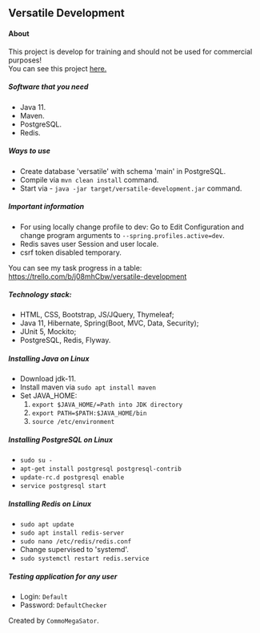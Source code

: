 ## Versatile Development
#### About
This project is develop for training and should not be used for commercial purposes!
<br>You can see this project <a href=http://versatile-development.xyz/>here.</a>

##### Software that you need
* Java 11.
* Maven.
* PostgreSQL.
* Redis.

##### Ways to use
* Create database 'versatile' with schema 'main' in PostgreSQL.
* Compile via `mvn clean install` command.
* Start via - `java -jar target/versatile-development.jar` command.

##### Important information
* For using locally change profile to dev:
Go to Edit Configuration and change program arguments to `--spring.profiles.active=dev`.
* Redis saves user Session and user locale.
* csrf token disabled temporary.

You can see my task progress in a table: 
https://trello.com/b/j08mhCbw/versatile-development

##### Technology stack:
* HTML, CSS, Bootstrap, JS/JQuery, Thymeleaf;
* Java 11, Hibernate, Spring(Boot, MVC, Data, Security);
* JUnit 5, Mockito;
* PostgreSQL, Redis, Flyway.

##### Installing Java on Linux
* Download jdk-11.
* Install maven via `sudo apt install maven`
* Set JAVA_HOME:
   1) `export $JAVA_HOME/=Path into JDK directory`
   2) `export PATH=$PATH:$JAVA_HOME/bin`
   3) `source /etc/environment`

##### Installing PostgreSQL on Linux
* `sudo su -`
* `apt-get install postgresql postgresql-contrib`
* `update-rc.d postgresql enable`
* `service postgresql start`

##### Installing Redis on Linux
* `sudo apt update`
* `sudo apt install redis-server`
* `sudo nano /etc/redis/redis.conf`
* Change supervised to 'systemd'.
* `sudo systemctl restart redis.service`

##### Testing application for any user
* Login: `Default`
* Password: `DefaultChecker`
    
Created by `CommoMegaSator`.